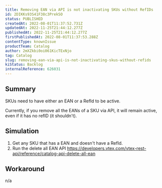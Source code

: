 ```yaml
---
title: Removing EAN via API is not inactivating SKUs without RefIDs
id: 2DIKKs93S41F38c3PrekSO
status: PUBLISHED
createdAt: 2022-08-01T11:37:52.731Z
updatedAt: 2022-11-25T21:44:12.277Z
publishedAt: 2022-11-25T21:44:12.277Z
firstPublishedAt: 2022-08-01T11:37:53.288Z
contentType: knownIssue
productTeam: Catalog
author: 2mXZkbi0oi061KicTExNjo
tag: Catalog
slug: removing-ean-via-api-is-not-inactivating-skus-without-refids
kiStatus: Backlog
internalReference: 626031
---
```


## Summary



SKUs need to have either an EAN or a RefId to be active.

Currently, if you remove all the EANs of a SKU via API, it will remain active, even if it has no refID (it shouldn't).





## Simulation



1. Get any SKU that has a EAN and doesn't have a RefId.
2. Run the delete all EAN API https://developers.vtex.com/vtex-rest-api/reference/catalog-api-delete-all-ean






## Workaround


n/a

